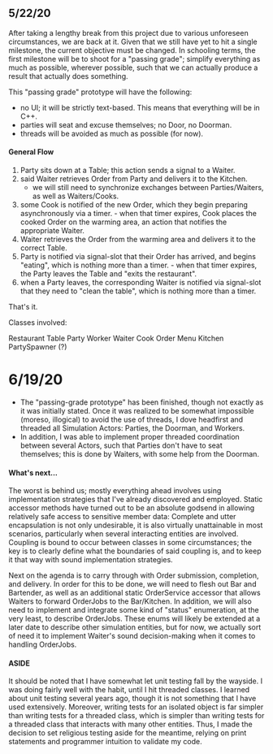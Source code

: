 ## 5/22/20

After taking a lengthy break from this project due to various unforeseen circumstances,
we are back at it. Given that we still have yet to hit a single milestone, the current objective
must be changed. In schooling terms, the first milestone will be to shoot for a "passing grade";
simplify everything as much as possible, wherever possible, such that we can actually produce a result that actually does something.

This "passing grade" prototype will have the following:

- no UI; it will be strictly text-based. This means that everything will be in C++.
- parties will seat and excuse themselves; no Door, no Doorman.
- threads will be avoided as much as possible (for now).

#### General Flow

1. Party sits down at a Table; this action sends a signal to a Waiter.
2. said Waiter retrieves Order from Party and delivers it to the Kitchen.
   - we will still need to synchronize exchanges between Parties/Waiters,
     as well as Waiters/Cooks.
3. some Cook is notified of the new Order, which they begin preparing asynchronously
   via a timer. - when that timer expires, Cook places the cooked Order on the warming area, an
   action that notifies the appropriate Waiter.
4. Waiter retrieves the Order from the warming area and delivers it to the correct
   Table.
5. Party is notified via signal-slot that their Order has arrived, and begins "eating",
   which is nothing more than a timer. - when that timer expires, the Party leaves the Table and "exits the restaurant".
6. when a Party leaves, the corresponding Waiter is notified via signal-slot that they
   need to "clean the table", which is nothing more than a timer.

That's it.

Classes involved:

Restaurant
Table
Party
Worker
Waiter
Cook
Order
Menu
Kitchen
PartySpawner (?)

# 6/19/20

- The "passing-grade prototype" has been finished, though not exactly as it was initially stated. Once it was realized to be somewhat impossible (moreso, illogical) to avoid the use of threads, I dove headfirst and threaded all Simulation Actors: Parties, the Doorman, and Workers.
- In addition, I was able to implement proper threaded coordination between several Actors, such that Parties don't have to seat themselves; this is done by Waiters, with some help from the Doorman.

#### What's next...

The worst is behind us; mostly everything ahead involves using implementation strategies that I've already discovered and employed. Static accessor methods have turned out to be an absolute godsend in allowing relatively safe access to sensitive member data: Complete and utter encapsulation is not only undesirable, it is also virtually unattainable in most scenarios, particularly when several interacting entities are involved. Coupling is bound to occur between classes in some circumstances; the key is to clearly define what the boundaries of said coupling is, and to keep it that way with sound implementation strategies.

Next on the agenda is to carry through with Order submission, completion, and delivery. In order for this to be done, we will need to flesh out Bar and Bartender, as well as an additional static OrderService accessor that allows Waiters to forward OrderJobs to the Bar/Kitchen. In addition, we will also need to implement and integrate some kind of "status" enumeration, at the very least, to describe OrderJobs. These enums will likely be extended at a later date to describe other simulation entities, but for now, we actually sort of need it to implement Waiter's sound decision-making when it comes to handling OrderJobs.

#### ASIDE

It should be noted that I have somewhat let unit testing fall by the wayside. I was doing fairly well with the habit, until I hit threaded classes. I learned about unit testing several years ago, though it is not something that I have used extensively. Moreover, writing tests for an isolated object is far simpler than writing tests for a threaded class, which is simpler than writing tests for a threaded class that interacts with many other entities. Thus, I made the decision to set religious testing aside for the meantime, relying on print statements and programmer intuition to validate my code.
